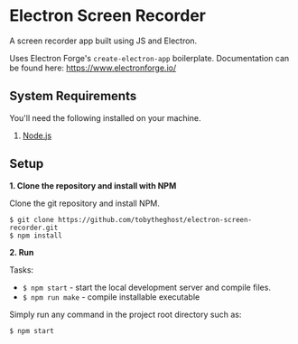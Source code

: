 # Electron Screen Recorder

A screen recorder app built using JS and Electron. 

Uses Electron Forge's `create-electron-app` boilerplate. Documentation can be found here: https://www.electronforge.io/

## System Requirements

You'll need the following installed on your machine.

1.  [Node.js](https://nodejs.org/en/download/)

## Setup

**1. Clone the repository and install with NPM**

Clone the git repository and install NPM.

```
$ git clone https://github.com/tobytheghost/electron-screen-recorder.git
$ npm install
```

**2. Run**

Tasks:

- `$ npm start` - start the local development server and compile files.
- `$ npm run make` - compile installable executable

Simply run any command in the project root directory such as:

`$ npm start`
